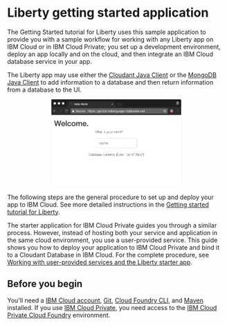 # Liberty getting started application
The Getting Started tutorial for Liberty uses this sample application to provide you with a sample workflow for working with any Liberty app on IBM Cloud or in IBM Cloud Private; you set up a development environment, deploy an app locally and on the cloud, and then integrate an IBM Cloud database service in your app.

The Liberty app may use either the [Cloudant Java Client](https://github.com/cloudant/java-cloudant) or the [MongoDB Java Client](https://mongodb.github.io/mongo-java-driver) to add information to a database and then return information from a database to the UI.

<p align="center">
  <kbd>
    <img src="docs/GettingStarted.gif" width="300" style="1px solid" alt="Gif of the sample app contains a title that says, Welcome, a prompt asking the user to enter their name, and a list of the database contents which are the names Joe, Jane, and Bob. The user enters the name, Mary and the screen refreshes to display, Hello, Mary, I've added you to the database. The database contents listed are now Mary, Joe, Jane, and Bob.">
  </kbd>
</p>

The following steps are the general procedure to set up and deploy your app to IBM Cloud. See more detailed instructions in the [Getting started tutorial for Liberty](https://console.bluemix.net/docs/runtimes/liberty/getting-started.html#getting-started-tutorial).

The starter application for IBM Cloud Private guides you through a similar process. However, instead of hosting both your service and application in the same cloud environment, you use a user-provided service. This guide shows you how to deploy your application to IBM Cloud Private and bind it to a Cloudant Database in IBM Cloud. For the complete procedure, see [Working with user-provided services and the Liberty starter app](https://www.ibm.com/support/knowledgecenter/SSBS6K_2.1.0/cloud_foundry/buildpacks/buildpacks_using_Libertyapp.html).

## Before you begin

You'll need a [IBM Cloud account](https://console.ng.bluemix.net/registration/), [Git](https://git-scm.com/downloads), [Cloud Foundry CLI](https://github.com/cloudfoundry/cli#downloads), and [Maven](https://maven.apache.org/download.cgi) installed. If you use [IBM Cloud Private](https://www.ibm.com/cloud-computing/products/ibm-cloud-private/), you need access to the [IBM Cloud Private Cloud Foundry](https://www.ibm.com/support/knowledgecenter/en/SSBS6K_2.1.0/cloud_foundry/overview.html) environment.
